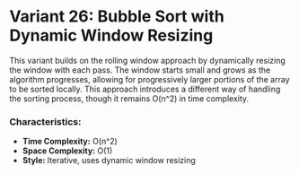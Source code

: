 # Variant 26: Bubble Sort with Dynamic Window Resizing

This variant builds on the rolling window approach by dynamically resizing the window with each pass. The window starts small and grows as the algorithm progresses, allowing for progressively larger portions of the array to be sorted locally. This approach introduces a different way of handling the sorting process, though it remains O(n^2) in time complexity.

### Characteristics:
- **Time Complexity:** O(n^2)
- **Space Complexity:** O(1)
- **Style:** Iterative, uses dynamic window resizing
